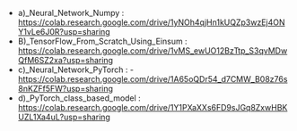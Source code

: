 - a)_Neural_Network_Numpy : https://colab.research.google.com/drive/1yNOh4qjHn1kUQZp3wzEj4ONY1vLe6J0R?usp=sharing
- B)_TensorFlow_From_Scratch_Using_Einsum : https://colab.research.google.com/drive/1vMS_ewUO12BzTtp_S3qvMDwQfM6SZ2xa?usp=sharing
- c)_Neural_Network_PyTorch : - https://colab.research.google.com/drive/1A65oQDr54_d7CMW_B08z76s8nKZFf5FW?usp=sharing
- d)_PyTorch_class_based_model : https://colab.research.google.com/drive/1Y1PXaXXs6FD9sJGq8ZxwHBKUZL1Xa4uL?usp=sharing
